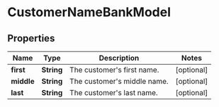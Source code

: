 

# CustomerNameBankModel


## Properties

| Name | Type | Description | Notes |
|------------ | ------------- | ------------- | -------------|
|**first** | **String** | The customer&#39;s first name. |  [optional] |
|**middle** | **String** | The customer&#39;s middle name. |  [optional] |
|**last** | **String** | The customer&#39;s last name. |  [optional] |



